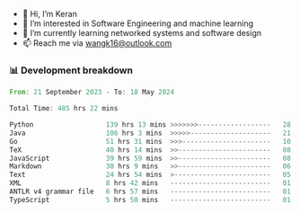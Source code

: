 - 👋 Hi, I’m Keran
- 👀 I’m interested in Software Engineering and machine learning
- 🌱 I’m currently learning networked systems and software design
- 📫 Reach me via wangk16@outlook.com


###  📊 Development breakdown
<!--START_SECTION:waka-->

```rust
From: 21 September 2023 - To: 18 May 2024

Total Time: 485 hrs 22 mins

Python                  139 hrs 13 mins >>>>>>>------------------   28.44 %
Java                    106 hrs 3 mins  >>>>>--------------------   21.66 %
Go                      51 hrs 31 mins  >>>----------------------   10.53 %
TeX                     40 hrs 14 mins  >>-----------------------   08.22 %
JavaScript              39 hrs 59 mins  >>-----------------------   08.17 %
Markdown                30 hrs 9 mins   >>-----------------------   06.16 %
Text                    24 hrs 54 mins  >------------------------   05.09 %
XML                     8 hrs 42 mins   -------------------------   01.78 %
ANTLR v4 grammar file   6 hrs 57 mins   -------------------------   01.42 %
TypeScript              5 hrs 50 mins   -------------------------   01.19 %
```

<!--END_SECTION:waka-->

<!---
keran-w/keran-w is a ✨ special ✨ repository because its `README.md` (this file) appears on your GitHub profile.
You can click the Preview link to take a look at your changes.
--->
